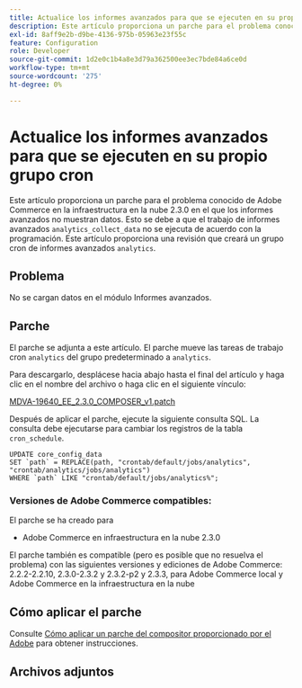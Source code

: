 ```yaml
---
title: Actualice los informes avanzados para que se ejecuten en su propio grupo cron
description: Este artículo proporciona un parche para el problema conocido de Adobe Commerce en la infraestructura en la nube 2.3.0 en el que los informes avanzados no muestran datos. Esto se debe a que el trabajo de informes avanzados "analytics_collect_data" no se ejecuta de acuerdo con la programación. Este artículo proporciona un parche que creará un grupo cron de informes avanzados llamado analytics.
exl-id: 8aff9e2b-d9be-4136-975b-05963e23f55c
feature: Configuration
role: Developer
source-git-commit: 1d2e0c1b4a8e3d79a362500ee3ec7bde84a6ce0d
workflow-type: tm+mt
source-wordcount: '275'
ht-degree: 0%

---
```


# Actualice los informes avanzados para que se ejecuten en su propio grupo cron

Este artículo proporciona un parche para el problema conocido de Adobe Commerce en la infraestructura en la nube 2.3.0 en el que los informes avanzados no muestran datos. Esto se debe a que el trabajo de informes avanzados `analytics_collect_data` no se ejecuta de acuerdo con la programación. Este artículo proporciona una revisión que creará un grupo cron de informes avanzados `analytics`.

## Problema

No se cargan datos en el módulo Informes avanzados.

## Parche

El parche se adjunta a este artículo. El parche mueve las tareas de trabajo cron `analytics` del grupo predeterminado a `analytics`.

Para descargarlo, desplácese hacia abajo hasta el final del artículo y haga clic en el nombre del archivo o haga clic en el siguiente vínculo:

[MDVA-19640\_EE\_2.3.0\_COMPOSER\_v1.patch](assets/MDVA-19640_EE_2.3.0_COMPOSER_v1.patch.zip)

Después de aplicar el parche, ejecute la siguiente consulta SQL. La consulta debe ejecutarse para cambiar los registros de la tabla `cron_schedule`.

```
UPDATE core_config_data
SET `path` = REPLACE(path, "crontab/default/jobs/analytics", "crontab/analytics/jobs/analytics")
WHERE `path` LIKE "crontab/default/jobs/analytics%";
```

### Versiones de Adobe Commerce compatibles:

El parche se ha creado para

* Adobe Commerce en infraestructura en la nube 2.3.0

El parche también es compatible (pero es posible que no resuelva el problema) con las siguientes versiones y ediciones de Adobe Commerce: 2.2.2-2.2.10, 2.3.0-2.3.2 y 2.3.2-p2 y 2.3.3, para Adobe Commerce local y Adobe Commerce en la infraestructura en la nube

## Cómo aplicar el parche

Consulte [Cómo aplicar un parche del compositor proporcionado por el Adobe](/help/how-to/general/how-to-apply-a-composer-patch-provided-by-magento.md) para obtener instrucciones.

## Archivos adjuntos
